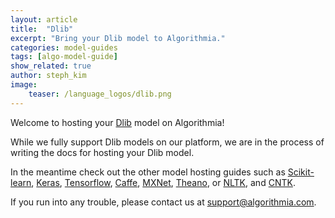 ```yaml
---
layout: article
title:  "Dlib"
excerpt: "Bring your Dlib model to Algorithmia."
categories: model-guides
tags: [algo-model-guide]
show_related: true
author: steph_kim
image:
    teaser: /language_logos/dlib.png
---
```


Welcome to hosting your <a href="http://dlib.net/">Dlib</a> model on Algorithmia!

While we fully support Dlib models on our platform, we are in the process of writing the docs for hosting your Dlib model.

In the meantime check out the other model hosting guides such as <a href="{{ site.baseurl }}/algorithm-development/model-guides/scikit/">Scikit-learn</a>, <a href="{{ site.baseurl }}/algorithm-development/model-guides/keras/">Keras</a>, <a href="{{ site.baseurl }}/algorithm-development/model-guides/tensorflow/">Tensorflow</a>, <a href="{{ site.baseurl }}/algorithm-development/model-guides/caffe/">Caffe</a>, <a href="{{ site.baseurl }}/algorithm-development/model-guides/mxnet/">MXNet</a>, <a href="{{ site.baseurl }}/algorithm-development/model-guides/theano/">Theano</a>, or <a href="{{ site.baseurl }}/algorithm-development/model-guides/nltk/">NLTK</a>, and <a href="{{ site.baseurl }}/algorithm-development/model-guides/cntk/">CNTK</a>.

If you run into any trouble, please contact us at <a href="mailto:support@algorithmia.com">support@algorithmia.com</a>.
